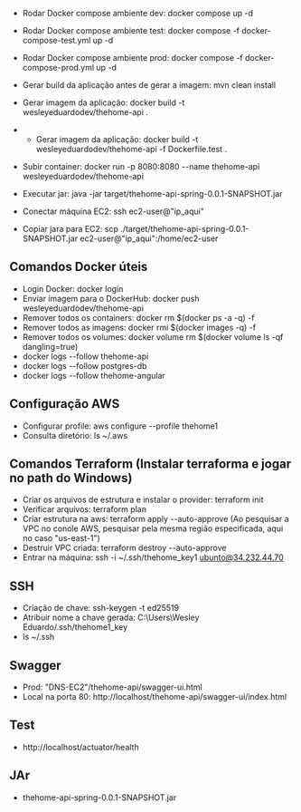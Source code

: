 
- Rodar Docker compose ambiente dev: docker compose up -d
- Rodar Docker compose ambiente test: docker compose -f docker-compose-test.yml up -d
- Rodar Docker compose ambiente prod: docker compose -f docker-compose-prod.yml up -d

- Gerar build da aplicação antes de gerar a imagem: mvn clean install
- Gerar imagem da aplicação: docker build -t wesleyeduardodev/thehome-api .
- - Gerar imagem da aplicação: docker build -t wesleyeduardodev/thehome-api -f Dockerfile.test .
- Subir container: docker run -p 8080:8080 --name thehome-api wesleyeduardodev/thehome-api

- Executar jar: java -jar target/thehome-api-spring-0.0.1-SNAPSHOT.jar
- Conectar máquina EC2: ssh ec2-user@"ip_aqui"
- Copiar jara para EC2: scp ./target/thehome-api-spring-0.0.1-SNAPSHOT.jar ec2-user@"ip_aqui":/home/ec2-user

## Comandos Docker úteis
- Login Docker: docker login
- Enviar imagem para o DockerHub: docker push wesleyeduardodev/thehome-api
- Remover todos os containers: docker rm $(docker ps -a -q) -f
- Remover todos as imagens: docker rmi $(docker images -q) -f
- Remover todos os volumes: docker volume rm $(docker volume ls -qf dangling=true) 
- docker logs --follow thehome-api
- docker logs --follow postgres-db
- docker logs --follow thehome-angular

## Configuração AWS
- Configurar profile: aws configure --profile thehome1
- Consulta diretório: ls ~/.aws

## Comandos Terraform (Instalar terraforma e jogar no path do Windows)
- Criar os arquivos de estrutura e instalar o provider: terraform init
- Verificar arquivos: terraform plan
- Criar estrutura na aws: terraform apply --auto-approve (Ao pesquisar a VPC no conole AWS, pesquisar pela mesma região especificada, aqui no caso "us-east-1")
- Destruir VPC criada: terraform destroy --auto-approve
- Entrar na máquina: ssh -i ~/.ssh/thehome_key1 ubunto@34.232.44.70

## SSH
- Criação de chave: ssh-keygen -t ed25519
- Atribuir nome a chave gerada: C:\Users\Wesley Eduardo/.ssh/thehome1_key
- ls ~/.ssh

## Swagger
- Prod: "DNS-EC2"/thehome-api/swagger-ui.html
- Local na porta 80: http://localhost/thehome-api/swagger-ui/index.html

## Test
- http://localhost/actuator/health

## JAr
- thehome-api-spring-0.0.1-SNAPSHOT.jar
